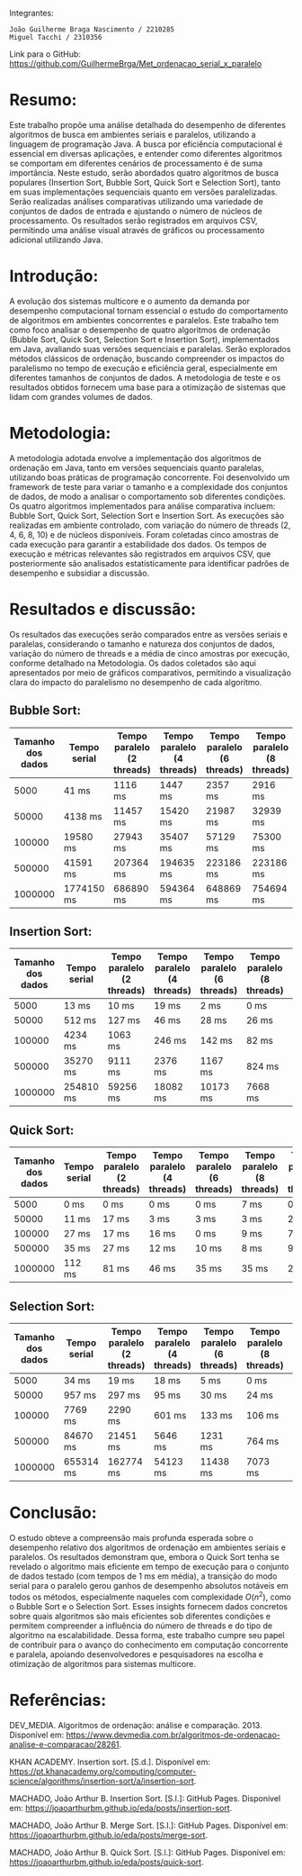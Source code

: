 Integrantes:

    João Guilherme Braga Nascimento / 2210285
    Miguel Tacchi / 2310356

Link para o GitHub: https://github.com/GuilhermeBrga/Met_ordenacao_serial_x_paralelo

# Resumo:

Este trabalho propõe uma análise detalhada do desempenho de diferentes algoritmos de busca em ambientes seriais e paralelos, utilizando a linguagem de programação Java. A busca por eficiência computacional é essencial em diversas aplicações, e entender como diferentes algoritmos se comportam em diferentes cenários de processamento é de suma importância. Neste estudo, serão abordados quatro algoritmos de busca populares (Insertion Sort, Bubble Sort, Quick Sort e Selection Sort), tanto em suas implementações sequenciais quanto em versões paralelizadas. Serão realizadas análises comparativas utilizando uma variedade de conjuntos de dados de entrada e ajustando o número de núcleos de processamento. Os resultados serão registrados em arquivos CSV, permitindo uma análise visual através de gráficos ou processamento adicional utilizando Java. 

# Introdução:

A evolução dos sistemas multicore e o aumento da demanda por desempenho computacional tornam essencial o estudo do comportamento de algoritmos em ambientes concorrentes e paralelos. Este trabalho tem como foco analisar o desempenho de quatro algoritmos de ordenação (Bubble Sort, Quick Sort, Selection Sort e Insertion Sort), implementados em Java, avaliando suas versões sequenciais e paralelas. Serão explorados métodos clássicos de ordenação, buscando compreender os impactos do paralelismo no tempo de execução e eficiência geral, especialmente em diferentes tamanhos de conjuntos de dados. A metodologia de teste e os resultados obtidos fornecem uma base para a otimização de sistemas que lidam com grandes volumes de dados. 

# Metodologia:

A metodologia adotada envolve a implementação dos algoritmos de ordenação em Java, tanto em versões sequenciais quanto paralelas, utilizando boas práticas de programação concorrente. Foi desenvolvido um framework de teste para variar o tamanho e a complexidade dos conjuntos de dados, de modo a analisar o comportamento sob diferentes condições. Os quatro algoritmos implementados para análise comparativa incluem: Bubble Sort, Quick Sort, Selection Sort e Insertion Sort. As execuções são realizadas em ambiente controlado, com variação do número de threads (2, 4, 6, 8, 10) e de núcleos disponíveis. Foram coletadas cinco amostras de cada execução para garantir a estabilidade dos dados. Os tempos de execução e métricas relevantes são registrados em arquivos CSV, que posteriormente são analisados estatisticamente para identificar padrões de desempenho e subsidiar a discussão. 

# Resultados e discussão:

Os resultados das execuções serão comparados entre as versões seriais e paralelas, considerando o tamanho e natureza dos conjuntos de dados, variação do número de threads e a média de cinco amostras por execução, conforme detalhado na Metodologia. Os dados coletados são aqui apresentados por meio de gráficos comparativos, permitindo a visualização clara do impacto do paralelismo no desempenho de cada algoritmo.

## Bubble Sort:


| Tamanho dos dados | Tempo serial | Tempo paralelo (2 threads) | Tempo paralelo (4 threads) | Tempo paralelo (6 threads) | Tempo paralelo (8 threads) | Tempo paralelo (10 threads) |
|-----------|-----------|-----------|-----------|-----------|-----------|-----------|
|    5000   | 41 ms   | 1116 ms   |  1447 ms    | 2357 ms   |  2916 ms  |  3431 ms  |
|   50000   | 4138 ms   | 11457 ms | 15420 ms   | 21987 ms  | 32939 ms  | 37864 ms  |
|   100000  | 19580 ms  | 27943 ms | 35407 ms  | 57129 ms  | 75300 ms   | 91515 ms  |
|   500000  | 41591 ms  | 207364 ms | 194635 ms | 223186 ms | 223186 ms | 304943 ms |
|  1000000  | 1774150 ms | 686890 ms | 594364 ms | 648869 ms | 754694 ms | 3033221 ms|    

## Insertion Sort:

| Tamanho dos dados | Tempo serial | Tempo paralelo (2 threads) | Tempo paralelo (4 threads) | Tempo paralelo (6 threads) | Tempo paralelo (8 threads) | Tempo paralelo (10 threads) |
|-----------|-----------|-----------|-----------|-----------|-----------|-----------|
| 5000 |	13 ms	|10 ms	|19 ms|	2 ms 	|0 ms|	0 ms|
| 50000	|512 ms|	127 ms	|46 ms	|28 ms	|26 ms|	18 ms|
| 100000|	4234 ms	|1063 ms|	246 ms|	142 ms|	82 ms|	65 ms|
| 500000|	35270 ms|	9111 ms|	2376 ms|	1167 ms|	824 ms|	725 ms|
| 1000000|	254810 ms|	59256 ms|	18082 ms|	10173 ms|	7668 ms|	5295 ms|

## Quick Sort:

| Tamanho dos dados | Tempo serial | Tempo paralelo (2 threads) | Tempo paralelo (4 threads) | Tempo paralelo (6 threads) | Tempo paralelo (8 threads) | Tempo paralelo (10 threads) |
|-----------|-----------|-----------|-----------|-----------|-----------|-----------|
|5000|	0 ms|	0 ms|	0 ms|	0 ms|	7 ms|	0 ms|
|50000|	11 ms|	17 ms|	3 ms|	3 ms|	3 ms|	2 ms|
|100000|	27 ms|	17 ms|	16 ms|	0 ms|	9 ms|	7 ms|
|500000|	35 ms|	27 ms|	12 ms|	10 ms|	8 ms|	9 ms|
|1000000|	112 ms| 	81 ms|	46 ms|	35 ms|	35 ms|	27 ms|

## Selection Sort:

| Tamanho dos dados | Tempo serial | Tempo paralelo (2 threads) | Tempo paralelo (4 threads) | Tempo paralelo (6 threads) | Tempo paralelo (8 threads) | Tempo paralelo (10 threads) |
|-----------|-----------|-----------|-----------|-----------|-----------|-----------|
|5000|	34 ms|	19 ms|	18 ms|	5 ms|	0 ms|	0 ms|
|50000|	957 ms|	297 ms|	95 ms|	30 ms|	24 ms|	18 ms|
|100000|	7769 ms|	2290 ms|	601 ms|	133 ms|	106 ms|	76 ms|
|500000|	84670 ms|	21451 ms|	5646 ms| 	1231 ms|	764 ms|	633 ms|
|1000000|		655314 ms| 	162774 ms| 	54123 ms|11438 ms|	7073 ms| 	4999 ms|


# Conclusão:

O estudo obteve a compreensão mais profunda esperada sobre o desempenho relativo dos algoritmos de ordenação em ambientes seriais e paralelos. Os resultados demonstram que, embora o Quick Sort tenha se revelado o algoritmo mais eficiente em tempo de execução para o conjunto de dados testado (com tempos de 1 ms em média), a transição do modo serial para o paralelo gerou ganhos de desempenho absolutos notáveis em todos os métodos, especialmente naqueles com complexidade $O(n^2)$, como o Bubble Sort e o Selection Sort. Esses insights fornecem dados concretos sobre quais algoritmos são mais eficientes sob diferentes condições e permitem compreender a influência do número de threads e do tipo de algoritmo na escalabilidade. Dessa forma, este trabalho cumpre seu papel de contribuir para o avanço do conhecimento em computação concorrente e paralela, apoiando desenvolvedores e pesquisadores na escolha e otimização de algoritmos para sistemas multicore. 

# Referências:

DEV_MEDIA. Algoritmos de ordenação: análise e comparação. 2013. Disponível em: https://www.devmedia.com.br/algoritmos-de-ordenacao-analise-e-comparacao/28261. 

KHAN ACADEMY. Insertion sort. [S.d.]. Disponível em: https://pt.khanacademy.org/computing/computer-science/algorithms/insertion-sort/a/insertion-sort.  

MACHADO, João Arthur B. Insertion Sort. [S.l.]: GitHub Pages. Disponível em: https://joaoarthurbm.github.io/eda/posts/insertion-sort.  

MACHADO, João Arthur B. Merge Sort. [S.l.]: GitHub Pages. Disponível em: https://joaoarthurbm.github.io/eda/posts/merge-sort.  

MACHADO, João Arthur B. Quick Sort. [S.l.]: GitHub Pages. Disponível em: https://joaoarthurbm.github.io/eda/posts/quick-sort.  
